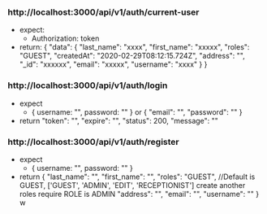 ### http://localhost:3000/api/v1/auth/current-user

- expect:
  - Authorization: token
- return:
  {
  "data": {
  "last_name": "xxxx",
  "first_name": "xxxxx",
  "roles": "GUEST",
  "createdAt": "2020-02-29T08:12:15.724Z",
  "address": "",
  "\_id": "xxxxxx",
  "email": "xxxxx",
  "username": "xxxx"
  }
  }

### http://localhost:3000/api/v1/auth/login

- expect
  - {
    username: "",
    password: ""
    }
    or
    {
    "email": "",
    "password": ""
    }
- return
  "token": "",
  "expire": "",
  "status": 200,
  "message": ""

### http://localhost:3000/api/v1/auth/register

- expect
  - {
    username: "",
    password: ""
    }
- return
  {
  "last_name": "",
  "first_name": "",
  "roles": "GUEST", //Default is GUEST, ['GUEST', 'ADMIN', 'EDIT', 'RECEPTIONIST'] create another roles require ROLE is ADMIN
  "address": "",
  "email": "",
  "username": ""
  }
  w
